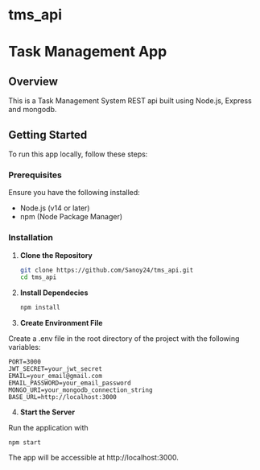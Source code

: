 # tms_api

# Task Management App

## Overview

This is a Task Management System REST api built using Node.js, Express and mongodb.

## Getting Started

To run this app locally, follow these steps:

### Prerequisites

Ensure you have the following installed:

- Node.js (v14 or later)
- npm (Node Package Manager)

### Installation

1. **Clone the Repository**

   ```bash
   git clone https://github.com/Sanoy24/tms_api.git
   cd tms_api
   ```

2. **Install Dependecies**

   ```bash
   npm install
   ```

3. **Create Environment File**

Create a .env file in the root directory of the project with the following variables:

```
PORT=3000
JWT_SECRET=your_jwt_secret
EMAIL=your_email@gmail.com
EMAIL_PASSWORD=your_email_password
MONGO_URI=your_mongodb_connection_string
BASE_URL=http://localhost:3000
```

4. **Start the Server**

Run the application with

```
npm start
```

The app will be accessible at http://localhost:3000.
